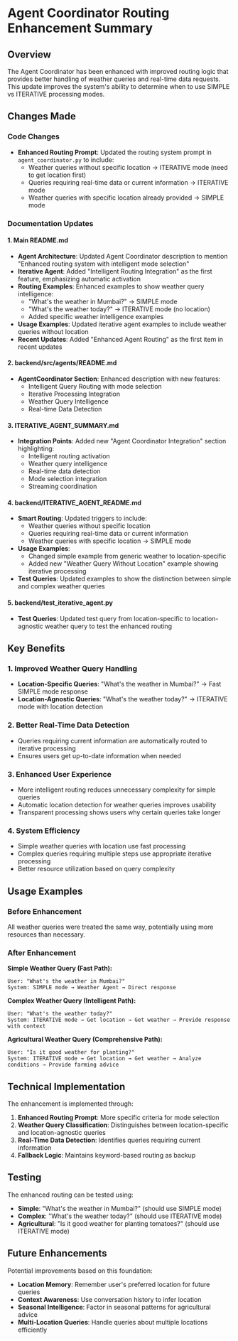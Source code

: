# Agent Coordinator Routing Enhancement Summary

## Overview

The Agent Coordinator has been enhanced with improved routing logic that provides better handling of weather queries and real-time data requests. This update improves the system's ability to determine when to use SIMPLE vs ITERATIVE processing modes.

## Changes Made

### Code Changes
- **Enhanced Routing Prompt**: Updated the routing system prompt in `agent_coordinator.py` to include:
  - Weather queries without specific location → ITERATIVE mode (need to get location first)
  - Queries requiring real-time data or current information → ITERATIVE mode
  - Weather queries with specific location already provided → SIMPLE mode

### Documentation Updates

#### 1. Main README.md
- **Agent Architecture**: Updated Agent Coordinator description to mention "Enhanced routing system with intelligent mode selection"
- **Iterative Agent**: Added "Intelligent Routing Integration" as the first feature, emphasizing automatic activation
- **Routing Examples**: Enhanced examples to show weather query intelligence:
  - "What's the weather in Mumbai?" → SIMPLE mode
  - "What's the weather today?" → ITERATIVE mode (no location)
  - Added specific weather intelligence examples
- **Usage Examples**: Updated iterative agent examples to include weather queries without location
- **Recent Updates**: Added "Enhanced Agent Routing" as the first item in recent updates

#### 2. backend/src/agents/README.md
- **AgentCoordinator Section**: Enhanced description with new features:
  - Intelligent Query Routing with mode selection
  - Iterative Processing Integration
  - Weather Query Intelligence
  - Real-time Data Detection

#### 3. ITERATIVE_AGENT_SUMMARY.md
- **Integration Points**: Added new "Agent Coordinator Integration" section highlighting:
  - Intelligent routing activation
  - Weather query intelligence
  - Real-time data detection
  - Mode selection integration
  - Streaming coordination

#### 4. backend/ITERATIVE_AGENT_README.md
- **Smart Routing**: Updated triggers to include:
  - Weather queries without specific location
  - Queries requiring real-time data or current information
  - Weather queries with specific location → SIMPLE mode
- **Usage Examples**: 
  - Changed simple example from generic weather to location-specific
  - Added new "Weather Query Without Location" example showing iterative processing
- **Test Queries**: Updated examples to show the distinction between simple and complex weather queries

#### 5. backend/test_iterative_agent.py
- **Test Queries**: Updated test query from location-specific to location-agnostic weather query to test the enhanced routing

## Key Benefits

### 1. Improved Weather Query Handling
- **Location-Specific Queries**: "What's the weather in Mumbai?" → Fast SIMPLE mode response
- **Location-Agnostic Queries**: "What's the weather today?" → ITERATIVE mode with location detection

### 2. Better Real-Time Data Detection
- Queries requiring current information are automatically routed to iterative processing
- Ensures users get up-to-date information when needed

### 3. Enhanced User Experience
- More intelligent routing reduces unnecessary complexity for simple queries
- Automatic location detection for weather queries improves usability
- Transparent processing shows users why certain queries take longer

### 4. System Efficiency
- Simple weather queries with location use fast processing
- Complex queries requiring multiple steps use appropriate iterative processing
- Better resource utilization based on query complexity

## Usage Examples

### Before Enhancement
All weather queries were treated the same way, potentially using more resources than necessary.

### After Enhancement

**Simple Weather Query (Fast Path):**
```
User: "What's the weather in Mumbai?"
System: SIMPLE mode → Weather Agent → Direct response
```

**Complex Weather Query (Intelligent Path):**
```
User: "What's the weather today?"
System: ITERATIVE mode → Get location → Get weather → Provide response with context
```

**Agricultural Weather Query (Comprehensive Path):**
```
User: "Is it good weather for planting?"
System: ITERATIVE mode → Get location → Get weather → Analyze conditions → Provide farming advice
```

## Technical Implementation

The enhancement is implemented through:

1. **Enhanced Routing Prompt**: More specific criteria for mode selection
2. **Weather Query Classification**: Distinguishes between location-specific and location-agnostic queries
3. **Real-Time Data Detection**: Identifies queries requiring current information
4. **Fallback Logic**: Maintains keyword-based routing as backup

## Testing

The enhanced routing can be tested using:

- **Simple**: "What's the weather in Mumbai?" (should use SIMPLE mode)
- **Complex**: "What's the weather today?" (should use ITERATIVE mode)
- **Agricultural**: "Is it good weather for planting tomatoes?" (should use ITERATIVE mode)

## Future Enhancements

Potential improvements based on this foundation:
- **Location Memory**: Remember user's preferred location for future queries
- **Context Awareness**: Use conversation history to infer location
- **Seasonal Intelligence**: Factor in seasonal patterns for agricultural advice
- **Multi-Location Queries**: Handle queries about multiple locations efficiently